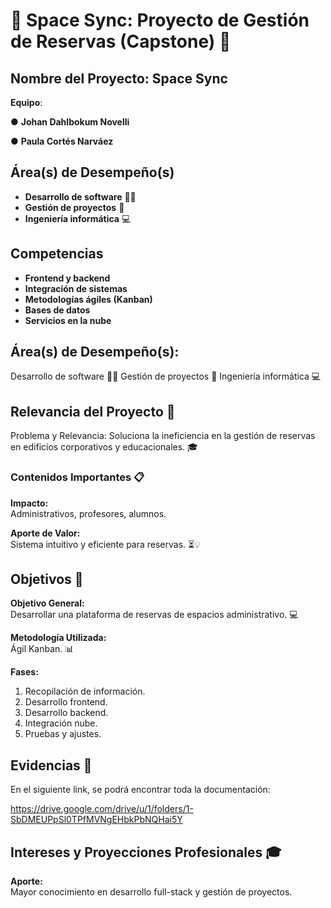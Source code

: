 
# 🌌 Space Sync: Proyecto de Gestión de Reservas (Capstone) 🚀

## **Nombre del Proyecto: Space Sync**
**Equipo**: <p> ● **Johan Dahlbokum Novelli** <p> ● **Paula Cortés Narváez**

## **Área(s) de Desempeño(s)**
- **Desarrollo de software** 👩‍💻
- **Gestión de proyectos** 📝
- **Ingeniería informática** 💻

## **Competencias**
- **Frontend y backend**
- **Integración de sistemas**
- **Metodologías ágiles (Kanban)**
- **Bases de datos**
- **Servicios en la nube**

## **Área(s) de Desempeño(s):**

Desarrollo de software 👩‍💻
Gestión de proyectos 📝
Ingeniería informática 💻

## Relevancia del Proyecto 🌟
Problema y Relevancia: Soluciona la ineficiencia en la gestión de reservas en edificios corporativos y educacionales. 🎓

### **Contenidos Importantes** 📋

**Impacto:**  
Administrativos, profesores, alumnos.

**Aporte de Valor:**  
Sistema intuitivo y eficiente para reservas. ⏳💡

## **Objetivos** 🎯

**Objetivo General:**  
Desarrollar una plataforma de reservas de espacios administrativo. 💻


**Metodología Utilizada:**  
Ágil Kanban. 📊

**Fases:**
1. Recopilación de información.
2. Desarrollo frontend.
3. Desarrollo backend.
4. Integración nube.
5. Pruebas y ajustes.


## **Evidencias** 📂
En el siguiente link, se podrá encontrar toda la documentación: <p> https://drive.google.com/drive/u/1/folders/1-SbDMEUPpSl0TPfMVNgEHbkPbNQHai5Y  

## **Intereses y Proyecciones Profesionales** 🎓
**Aporte:**  
Mayor conocimiento en desarrollo full-stack y gestión de proyectos.


